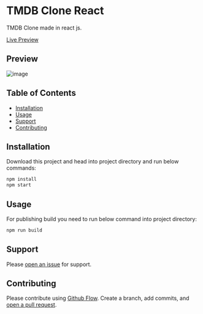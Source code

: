 # TMDB Clone React

TMDB Clone made in react js. 

[Live Preview](https://tmdb-clone-react.netlify.app/)

## Preview

![image](https://github.com/vishal-rathod-07/tmdb-clone-react/assets/70106102/dc128436-1c89-4458-be0f-d91c8d67be89)


## Table of Contents

- [Installation](#installation)
- [Usage](#usage)
- [Support](#support)
- [Contributing](#contributing)

## Installation

Download this project and head into project directory and run below commands:

```sh
npm install
npm start
```

## Usage

For publishing build you need to run below command into project directory:

```sh
npm run build
```

## Support

Please [open an issue](https://github.com/vishal-rathod-07/tmdb-clone-react/issues/new) for support.

## Contributing

Please contribute using [Github Flow](https://guides.github.com/introduction/flow/). Create a branch, add commits, and [open a pull request](https://github.com/vishal-rathod-07/tmdb-clone-react/compare/).
